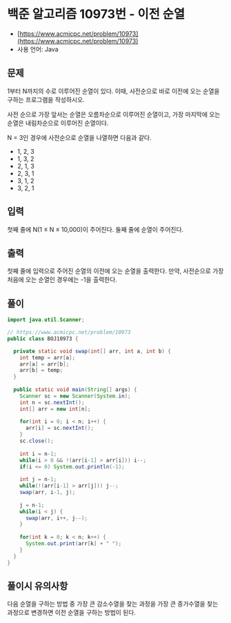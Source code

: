# 백준 알고리즘 10973번 - 이전 순열

- [https://www.acmicpc.net/problem/10973](https://www.acmicpc.net/problem/10973)
-   사용 언어: Java

## 문제

1부터 N까지의 수로 이루어진 순열이 있다. 이때, 사전순으로 바로 이전에 오는 순열을 구하는 프로그램을 작성하시오.

사전 순으로 가장 앞서는 순열은 오름차순으로 이루어진 순열이고, 가장 마지막에 오는 순열은 내림차순으로 이루어진 순열이다.

N = 3인 경우에 사전순으로 순열을 나열하면 다음과 같다.

- 1, 2, 3
- 1, 3, 2
- 2, 1, 3
- 2, 3, 1
- 3, 1, 2
- 3, 2, 1


## 입력

첫째 줄에 N(1 ≤ N ≤ 10,000)이 주어진다. 둘째 줄에 순열이 주어진다.

## 출력
 
첫째 줄에 입력으로 주어진 순열의 이전에 오는 순열을 출력한다. 만약, 사전순으로 가장 처음에 오는 순열인 경우에는 -1을 출력한다.

## 풀이 

```java
import java.util.Scanner;

// https://www.acmicpc.net/problem/10973
public class BOJ10973 {

  private static void swap(int[] arr, int a, int b) {
    int temp = arr[a];
    arr[a] = arr[b];
    arr[b] = temp;
  }
  
  public static void main(String[] args) {
    Scanner sc = new Scanner(System.in);
    int n = sc.nextInt();
    int[] arr = new int[n];
    
    for(int i = 0; i < n; i++) {
      arr[i] = sc.nextInt();
    }
    sc.close();
    
    int i = n-1;
    while(i > 0 && !(arr[i-1] > arr[i])) i--;
    if(i <= 0) System.out.println(-1);
    
    int j = n-1;
    while(!(arr[i-1] > arr[j])) j--;
    swap(arr, i-1, j);
    
    j = n-1;
    while(i < j) {
      swap(arr, i++, j--);
    }
    
    for(int k = 0; k < n; k++) {
      System.out.print(arr[k] + " ");
    }
  }
}
```

## 풀이시 유의사항

다음 순열을 구하는 방법 중 가장 큰 감소수열을 찾는 과정을 가장 큰 증가수열을 찾는 과정으로 변경하면 이전 순열을 구하는 방법이 된다.
